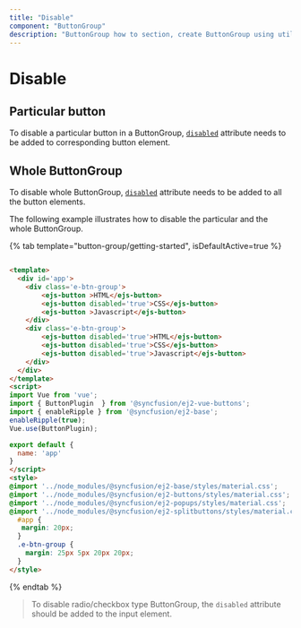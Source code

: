 ```yaml
---
title: "Disable"
component: "ButtonGroup"
description: "ButtonGroup how to section, create ButtonGroup using util function, icons, form submit, show selected state on initial render."
---
```


# Disable

## Particular button

To disable a particular button in a ButtonGroup, [`disabled`](../../api/button#disabled) attribute needs to be added to corresponding button element.

## Whole ButtonGroup

To disable whole ButtonGroup, [`disabled`](../../api/button#disabled) attribute needs to be added to all the button elements.

The following example illustrates how to disable the particular and the whole ButtonGroup.

{% tab template="button-group/getting-started", isDefaultActive=true %}

```html

<template>
  <div id='app'>
    <div class='e-btn-group'>
        <ejs-button >HTML</ejs-button>
        <ejs-button disabled='true'>CSS</ejs-button>
        <ejs-button >Javascript</ejs-button>
    </div>
    <div class='e-btn-group'>
        <ejs-button disabled='true'>HTML</ejs-button>
        <ejs-button disabled='true'>CSS</ejs-button>
        <ejs-button disabled='true'>Javascript</ejs-button>
    </div>
  </div>
</template>
<script>
import Vue from 'vue';
import { ButtonPlugin  } from '@syncfusion/ej2-vue-buttons';
import { enableRipple } from '@syncfusion/ej2-base';
enableRipple(true);
Vue.use(ButtonPlugin);

export default {
  name: 'app'
}
</script>
<style>
@import '../node_modules/@syncfusion/ej2-base/styles/material.css';
@import '../node_modules/@syncfusion/ej2-buttons/styles/material.css';
@import '../node_modules/@syncfusion/ej2-popups/styles/material.css';
@import '../node_modules/@syncfusion/ej2-splitbuttons/styles/material.css';
  #app {
   margin: 20px;
  }
  .e-btn-group {
    margin: 25px 5px 20px 20px;
  }
</style>

```

{% endtab %}

> To disable radio/checkbox type ButtonGroup, the `disabled` attribute should be added to the input element.